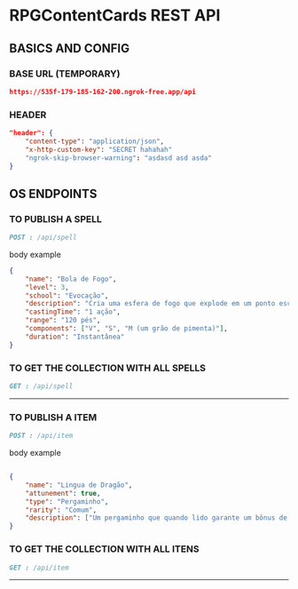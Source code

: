 # RPGContentCards REST API

## BASICS AND CONFIG

### BASE URL (TEMPORARY)

```json
https://535f-179-185-162-200.ngrok-free.app/api
```

### HEADER

```json
"header": {
    "content-type": "application/json",
    "x-http-custom-key": "SECRET hahahah"
    "ngrok-skip-browser-warning": "asdasd asd asda"
}
```

## OS ENDPOINTS

### TO PUBLISH A SPELL

```markdown
POST : /api/spell
```

body example

```json
{
	"name": "Bola de Fogo",
	"level": 3,
	"school": "Evocação",
	"description": "Cria uma esfera de fogo que explode em um ponto escolhido.",
	"castingTime": "1 ação",
	"range": "120 pés",
	"components": ["V", "S", "M (um grão de pimenta)"],
	"duration": "Instantânea"
}
```

### TO GET THE COLLECTION WITH ALL SPELLS

```markdown
GET : /api/spell
```

---
### TO PUBLISH A ITEM

```markdown
POST : /api/item
```

body example

```json

{
	"name": "Lingua de Dragão",
	"attunement": true,
	"type": "Pergaminho",
	"rarity": "Comum",
	"description": ["Um pergaminho que quando lido garante um bônus de +1 em testes de Intimidação."]
}
```

### TO GET THE COLLECTION WITH ALL ITENS

```markdown
GET : /api/item
```
---
